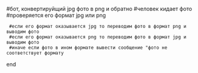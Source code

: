 #бот, конвертируйщий jpg фото в png и обратно 
#человек кидает фото 
  #проверяется его формат jpg или png
  
  
     #если его формат оказывается jpg то переводим фото в формат png и выводим фото
     #если его формат оказывается png то переводим фото в формат jpg и выводим фото
     #иначе если фото в ином формате вывести сообщение "фото не соответствует формату
end